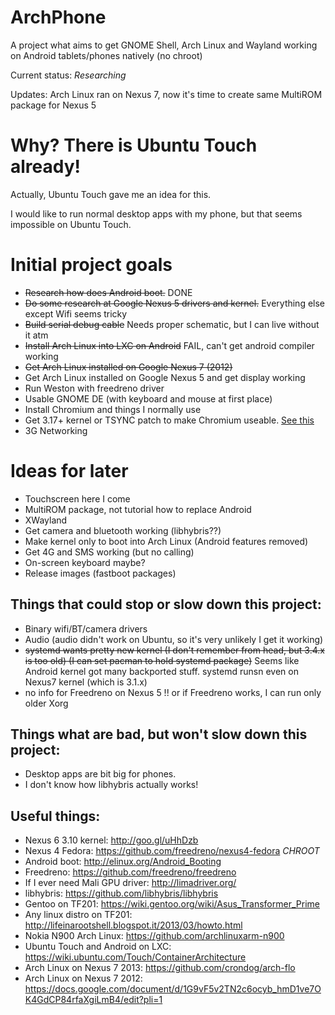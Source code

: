 # ArchPhone

A project what aims to get GNOME Shell, Arch Linux and Wayland working on Android tablets/phones natively (no chroot)

Current status: _Researching_

Updates: Arch Linux ran on Nexus 7, now it's time to create same MultiROM package for Nexus 5

# Why? There is Ubuntu Touch already!
Actually, Ubuntu Touch gave me an idea for this.

I would like to run normal desktop apps with my phone, but that seems impossible on Ubuntu Touch.

# Initial project goals
- ~~Research how does Android boot.~~ DONE
- ~~Do some research at Google Nexus 5 drivers and kernel.~~ Everything else except Wifi seems tricky
- ~~Build serial debug cable~~ Needs proper schematic, but I can live without it atm
- ~~Install Arch Linux into LXC on Android~~ FAIL, can't get android compiler working
- ~~Get Arch Linux installed on Google Nexus 7 (2012)~~
- Get Arch Linux installed on Google Nexus 5 and get display working
- Run Weston with freedreno driver
- Usable GNOME DE (with keyboard and mouse at first place)
- Install Chromium and things I normally use
- Get 3.17+ kernel or TSYNC patch to make Chromium useable. [See this](http://www.phoronix.com/scan.php?page=news_item&px=Google-Chrome-TSYNC-Kernel)
- 3G Networking

# Ideas for later
- Touchscreen here I come
- MultiROM package, not tutorial how to replace Android
- XWayland
- Get camera and bluetooth working (libhybris??)
- Make kernel only to boot into Arch Linux (Android features removed)
- Get 4G and SMS working (but no calling)
- On-screen keyboard maybe?
- Release images (fastboot packages)

## Things that could stop or slow down this project:
- Binary wifi/BT/camera drivers
- Audio (audio didn't work on Ubuntu, so it's very unlikely I get it working)
- ~~systemd wants pretty new kernel (I don't remember from head, but 3.4.x is too old) (I can set pacman to hold systemd package)~~ Seems like Android kernel got many backported stuff. systemd runsn even on Nexus7 kernel (which is 3.1.x)
- no info for Freedreno on Nexus 5 !! or if Freedreno works, I can run only older Xorg

## Things what are bad, but won't slow down this project:
- Desktop apps are bit big for phones.
- I don't know how libhybris actually works!

## Useful things:
- Nexus 6 3.10 kernel: http://goo.gl/uHhDzb
- Nexus 4 Fedora: https://github.com/freedreno/nexus4-fedora *CHROOT*
- Android boot: http://elinux.org/Android_Booting
- Freedreno: https://github.com/freedreno/freedreno
- If I ever need Mali GPU driver: http://limadriver.org/
- libhybris: https://github.com/libhybris/libhybris
- Gentoo on TF201: https://wiki.gentoo.org/wiki/Asus_Transformer_Prime
- Any linux distro on TF201: http://lifeinarootshell.blogspot.it/2013/03/howto.html
- Nokia N900 Arch Linux: https://github.com/archlinuxarm-n900
- Ubuntu Touch and Android on LXC: https://wiki.ubuntu.com/Touch/ContainerArchitecture
- Arch Linux on Nexus 7 2013: https://github.com/crondog/arch-flo
- Arch Linux on Nexus 7 2012: https://docs.google.com/document/d/1G9vF5v2TN2c6ocyb_hmD1ve7OK4GdCP84rfaXgiLmB4/edit?pli=1 
